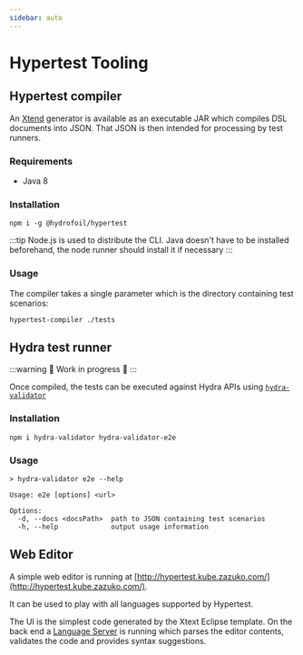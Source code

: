 ```yaml
---
sidebar: auto
---
```


# Hypertest Tooling

## Hypertest compiler

An [Xtend](https://www.eclipse.org/xtend/) generator is available as an executable
JAR which compiles DSL documents into JSON. That JSON is then intended for processing
by test runners.

### Requirements

* Java 8

### Installation

```shell
npm i -g @hydrofoil/hypertest
```

:::tip
Node.js is used to distribute the CLI. Java doesn't have to be installed beforehand,
the node runner should install it if necessary 
:::

### Usage

The compiler takes a single parameter which is the directory containing test
scenarios:

```shell
hypertest-compiler ./tests
``` 

## Hydra test runner

:::warning
:construction: Work in progress :construction: 
:::

Once compiled, the tests can be executed against Hydra APIs using [`hydra-validator`](https://github.com/hypermedia-app/hydra-validator)

### Installation

```shell
npm i hydra-validator hydra-validator-e2e
```

### Usage

```
> hydra-validator e2e --help

Usage: e2e [options] <url>

Options:
  -d, --docs <docsPath>  path to JSON containing test scenarios
  -h, --help             output usage information
```

## Web Editor

A simple web editor is running at [http://hypertest.kube.zazuko.com/](http://hypertest.kube.zazuko.com/).

It can be used to play with all languages supported by Hypertest.

The UI is the simplest code generated by the Xtext Eclipse template. On the back end
a [Language Server](https://langserver.org) is running which parses the editor contents,
validates the code and provides syntax suggestions.
